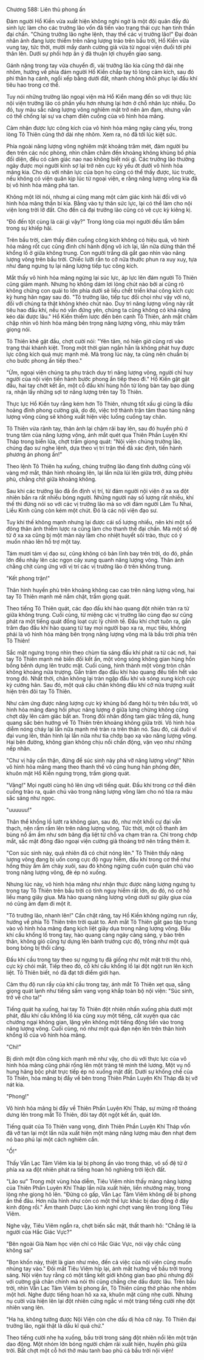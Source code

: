 




Chương 588: Liên thủ phong ấn


Đám người Hổ Kiền vừa xuất hiện không nghi ngờ là một đội quân đầy đủ sinh lực làm cho các trưởng lão vốn đã tiến vào trạng thái cực hạn tinh thần đại chấn. "Chúng trưởng lão nghe lệnh, thay thế các vị trưởng lão!" Đại đoàn nhân ảnh đang lược thiểm trên năng lượng tráo trên bầu trời, Hổ Kiền vừa vung tay, tức thời, mười mấy danh cường giả vừa từ ngoại viện đuổi tới phi thân lên. Dưới sự phối hợp ăn ý đã thuận lợi chuyển giao sang.

Gánh nặng trong tay vừa chuyển đi, vài trưởng lão kia cũng thở dài nhẹ nhõm, hướng về phía đám người Hổ Kiền chắp tay tỏ lòng cảm kích, sau đó phi thân hạ cánh, ngồi xếp bằng dưới đất, nhanh chóng khôi phục lại đấu khí tiêu hao trong cơ thể.

Tuy nói những trưởng lão ngoại viện mà Hổ Kiển mang đến so với thực lức nội viện trưởng lão có phần yếu hơn nhưng lại hơn ở chỗ nhân lực nhiều. Do đó, tuy màu sắc năng lượng võng nghiêm mật trở nên ảm đạm, nhưng vẫn có thể chống lại sự va chạm điên cuồng của vô hình hỏa mãng.

Cảm nhận được lực công kích của vô hình hỏa mãng ngày càng yếu, trong lòng Tô Thiên cũng thở dài nhẹ nhõm. Xem ra, nó đã tới lúc kiệt sức.

Phía ngoài năng lượng võng nghiêm mật khoảng trăm mét, đám người bu đen trên các nóc phòng, nhìn chằm chằm đến khoảng không khủng bố phía đối diện, đều có cảm giác nao nao không biết nói gì. Các trưởng lão thường ngày được mọi người kính sợ lại trở nên cực kỳ yếu ớt dưới vô hình hỏa mãng kia. Cho dù với nhãn lực của bọn họ cũng có thể thấy được, lúc trước, nếu không có viện quân kịp lúc từ ngoại viện, e rằng năng lượng võng kia đã bị vô hình hỏa mãng phá tan.

Không một lời nói, nhưng ai cũng mang một cảm giác kinh hãi đối với vô hình hỏa mãng thần bí kia. Bằng vào tự thân sức lực, lại có thể làm cho nội viện long trời lỡ đất. Cho đến cả đại trưởng lão cũng có vẽ cực kỳ kiêng kị.

"Đó đến tột cùng là cái gì vậy?" Trong lòng của mọi người đều lẩm bẩm trong sự khiếp hãi.

Trên bầu trời, cảm thấy điên cuồng công kích không có hiệu quả, vô hình hỏa mãng rốt cục cũng đình chỉ hành động vô ích lại, lần nữa dừng thân thể khổng lồ ở giữa không trung. Con người trắng dã gắt gao nhìn vào năng lượng võng trên bầu trời. Chiếc lưỡi rắn to cỡ nữa thước phun ra xuy xuy, tựa như đang ngưng tụ lại năng lượng tiếp tục công kích.

Mắt thấy vô hình hỏa mãng ngừng lại súc lực, áp lực lên đám người Tô Thiên cũng giảm mạnh. Nhưng họ không dám lơi lỏng chút nào bởi ai cũng rõ không chừng con quái to lớn phía dưới sẽ liều chết triển khai công kích cực kỳ hung hãn ngay sau đó. "Tô trưởng lão, tiếp tục đối chọi như vậy với nó, đối với chúng ta thật không khéo chút nào. Duy trì năng lượng võng này rất tiêu hao đấu khí, nếu nó vẫn đứng yên, chúng ta cũng không có khả năng kéo dài được lâu." Hổ Kiền thiểm lược đến bên cạnh Tô Thiên, ánh mắt chằm chặp nhìn vô hình hỏa mãng bên trọng năng lượng võng, nhíu mày trầm giọng nói.

Tô Thiên khẽ gật đầu, chợt cười nói: "Yên tâm, nó hiện giờ cũng rơi vào trạng thái khánh kiệt. Trong một thời gian ngắn hẳn là không phát huy được lực công kích quá mực mạnh mẽ. Mà trong lúc này, ta cũng nên chuẩn bị cho bước phong ấn tiếp theo."

"Ừm, ngoại viện chúng ta phụ trách duy trì năng lượng võng, người chỉ huy người của nội viện tiến hành bước phong ấn tiếp theo đi." Hổ Kiền gật gật đầu, hai tay chớt kết ấn, một cỗ đấu khí hùng hồn từ lòng bàn tay bạo dùng ra, nhận lấy những sợi tơ năng lượng trên tay Tô Thiên.

Thực lực Hổ Kiền tuy rằng kém hơn Tô Thiên, nhưng tốt xấu gì cũng là đấu hoàng đỉnh phong cường giả, do đó, việc trở thành trận tâm thao túng năng lượng võng cũng sẽ không xuất hiện việc luống cuống tay chân.

Tô Thiên vừa rảnh tay, thân ảnh lại chậm rãi bay lên, sau đó huyền phù ở trung tâm của năng lượng võng, ánh mắt quét qua Thiên Phần Luyện Khí Tháp trong biển lửa, chợt trầm giọng quát: "Nội viện chúng trưởng lão, chúng đạo sư nghe lệnh, dựa theo vị trí trận thế đã xác định, tiến hành phương án phong ấn!"

Theo lệnh Tô Thiên hạ xuống, chúng trưởng lão đang tĩnh dưỡng cũng vội vàng mở mắt, thân hình nhoáng lên, lại lần nữa lủi lên giữa trời, đứng phiêu phù, chằng chịt giữa khoảng không.

Sau khi các trưởng lão đã ổn định vị trí, từ đám người nội viện ở xa xa đột nhiên bắn ra rất nhiều bóng người. Những người này số lượng rất nhiều, khí thế thì đừng nói so với các vị trưởng lão mà so với đám người Lâm Tu Nhai, Liều Kình cũng còn kém một chút. Đó là các nội viện đạo sư.

Tuy khí thế không mạnh nhưng lại được cái số lượng nhiều, nên khi một số đông thân ảnh thiểm lược ra cũng làm cho thanh thế đại chấn. Mà một số đệ tử ở xa xa cũng bị một màn này làm cho nhiệt huyết sôi trào, thực có ý muốn nhào lên hỗ trợ một tay.

Tám mươi tám vị đạo sư, cũng không có bản lĩnh bay trên trời, do đó, phần lớn đều nhảy lên các ngọn cây xung quanh năng lượng võng. Thân ảnh chằng chịt cùng ứng với vị trí các vị trưởng lão ở trên không trung.

"Kết phong trận!"

Thân hình huyền phù trên khoảng không cao cao trên năng lượng võng, hai tay Tô Thiên mạnh mẽ nắm chặt, trầm giọng quát.

Theo tiếng Tô Thiên quát, các đạo đấu khí hào quang đột nhiên tràn ra từ giữa không trung. Cuối cùng, từ miệng các vị trưởng lão cùng đạo sư cũng phát ra một tiếng quát đồng loạt cực lỳ chỉnh tề. Đấu khí chợt tuôn ra, gần trăm đạo đấu khí hào quang từ tay mọi người bạo xạ ra, mục tiêu, không phải là vô hình hỏa mãng bên trọng năng lượng võng mà là bầu trời phía trên Tô Thiên!

Sắc mặt ngưng trọng nhìn theo chùm tia sáng đấu khí phát ra từ các nơi, hai tay Tô Thiên mạnh mẽ biến đối kết ấn, một vòng sóng không gian hùng hồn bồng bềnh dựng lên trước mặt. Cuối cùng, hình thành một vòng tròn chân không khoảng nửa trượng. Gần trăm đạo đấu khí hào quang đều tiến hết vào trong đó. Nhất thời, chân không lại tràn ngập đấu khí và sóng xung kích cực kỳ cường hãn. Sau đó, một quả cầu chân không đấu khí cỡ nửa trượng xuất hiện trên đôi tay Tô Thiên.

Như cảm ứng được năng lượng cực kỳ khủng bố đang hội tụ trên bầu trời, vô hình hỏa mãng đang hồi phục năng lượng ở giữa lưng chừng không cũng chợt dậy lên cảm giác bất an. Trong đôi nhãn đồng tam giác trắng dã, hung quang sắc bén hướng về Tô Thiên trên khoảng không giữa trời. Vô hình hỏa diễm nóng cháy lại lần nữa mạnh mẽ tràn ra trên thân nó. Sau đó, cái đuôi vĩ đại vung lên, thân hình lại lần nữa như tia chớp bạo xạ vào năng lượng võng. Hai bên đường, không gian không chịu nổi chấn động, vặn vẹo như những nếp nhăn.

"Chư vị hãy cẩn thận, đừng để súc sinh này phá vỡ năng lượng võng!" Nhìn vô hình hỏa mãng mang theo thanh thế vô cũng hung hãn phóng đến, khuôn mặt Hổ Kiền ngưng trọng, trầm giọng quát.

"Vâng!" Mọi người cùng hô lên ứng với tiếng quát. Đấu khí trong cơ thể điên cuồng trào ra, quán chú vào trong năng lượng võng làm cho nó tỏa ra màu sắc sáng như ngọc.

"uuuuuu!"

Thân thể khổng lồ lướt ra không gian, sau đó, như một khối cự đại vẫn thạch, nện rầm rầm lên trên năng lượng võng. Tức thời, một cỗ thanh âm bùng nổ ầm ầm như sơn băng địa liệt từ chỗ va chạm tràn ra. Chỉ trong chớp mắt, sắc mặt đông đảo ngoại viện cường giả thoáng trở nên trắng thêm ít.

"Con súc sinh này, quả nhiên đã có chút nóng lên." Tô Thiên thấy năng lượng võng đang bị uốn cong cực độ nguy hiểm, đấu khí trong cơ thể như hồng thủy ầm ầm chảy xuôi, sau đó không ngừng cuồn cuộn quán chú vào trong năng lượng võng, đè ép nó xuống.

Nhưng lúc này, vô hình hỏa mãng như nhận thực được năng lượng ngưng tụ trong tay Tô Thiên trên bầu trời có tính nguy hiểm rất lớn, do đó, nó cơ hồ liều mạng giãy giụa. Mà hào quang năng lượng võng dưới sự giãy giụa của nó cũng ảm đạm đi một ít.

"Tô trưởng lão, nhanh lên!" Cắn chặt răng, tay Hồ Kiền không ngừng run rẩy, hướng về phía Tô Thiên trên trời quát to. Ánh mắt Tô Thiên gắt gao tập trung vào vô hình hỏa mãng đang kịch liệt giãy dụa trong năng lượng võng. Đấu khí cầu khổng lồ trong tay, hào quang càng ngày càng sáng, y bào trên thân, không gió cũng tự dựng lên bành trướng cực độ, trông như một quả bong bóng bị thổi căng.

Đấu khí cầu trong tay theo sự ngưng tụ đã giống như một mặt trời thu nhỏ, cực kỳ chói mắt. Tiếp theo đó, cỗ khí cầu khổng lồ lại đột ngột run lên kịch liệt. Tô Thiên biết, nó đã đạt tới điểm giới hạn.

Cảm thụ độ run rẩy của khí cầu trong tay, ánh mắt Tô Thiên xẹt qua, sẳng giọng quát lạnh như tiếng sấm vang vọng khắp toàn bộ nội viện: "Súc sinh, trở về cho ta!"

Tiếng quát hạ xuống, hai tay Tô Thiên đột nhiên nhấn xuống phía dưới một phát, đấu khí cầu khổng lồ kia cũng xuy một tiếng, cắt xuyên qua các chướng ngại không gian, lặng yên không một tiếng động tiến vào trong năng lượng võng. Cuối cùng, nó như một quả đạn nện lên trên thân hình khổng lổ của vô hình hỏa mãng.

"Chi!"

Bị dính một đòn công kích mạnh mẽ như vậy, cho dù với thực lực của vô hình hỏa mãng cũng phải rống lên một tràng tê minh thê lương. Một vụ nổ hung hãng bộc phát trực tiếp ép nó xuống mặt đất. Dưới sự khống chế của Tô Thiên, hỏa mãng bị đẩy về bên trong Thiên Phần Luyện Khí Tháp đã bị vỡ nát kia.

"Phong!"

Vô hình hỏa mãng bị đẩy về Thiên Phần Luyện Khí Tháp, sự mừng rỡ thoáng dưng lên trong mắt Tô Thiên, đôi tay đột ngột kết ấn, quát lớn.

Tiếng quát của Tô Thiên vang vọng, đỉnh Thiên Phần Luyện Khí Tháp vốn đã vỡ tan lại một lần nữa xuất hiện một màng năng lượng màu đen nhạt đem nó bao phủ lại một cách nghiêm cẩn.

"Ồ!"

Thấy Vẫn Lạc Tâm Viêm kia lại bị phong ấn vào trong tháp, vô số đệ tử ở phía xa xa đột nhiên phát ra tiếng hoan hô nghiêng trời lệch đất.

"Lão sư" Trong một vùng hỏa diễm, Tiêu Viêm nhìn thấy màng năng lượng của Thiên Phần Luyên Khí Tháp lần nữa xuất hiện, liền nhướng mày, trong lòng nhẹ giọng hô lên. "Đừng có gấp, Vẫn Lạc Tâm Viêm không dễ bị phong ấn thế đâu. Hơn nữa hình như còn có một thế lực khác bị dao động ở đây kinh động rồi." Âm thanh Dược Lão kinh nghi chợt vang lên trong lòng Tiêu Viêm.

Nghe vậy, Tiêu Viêm ngẩn ra, chợt biến sắc mặt, thất thanh hô: "Chẳng lẽ là người của Hắc Giác Vực?"

"Bên ngoài Già Nam học viện chỉ có Hắc Giác Vực, nói vậy chắc cũng không sai"

"Bọn khốn này, thiệt là gian như mèo, đến cả việc của nội viện cũng muốn nhúng tay vào." Đôi mắt Tiêu Viêm híp lại, ánh mắt hướng về bầu trời trong sáng. Nội viện tuy rằng có một tầng kết giới không gian bao phủ nhưng đối với cường giả chân chính mà nói thì cũng chẳng che dấu được lâu. Trên bầu trời, nhìn Vẫn Lạc Tâm Viêm bị phong ấn, Tô Thiên cũng thở phào nhẹ nhõm một hơi. Nghe được tiếng hoan hô xa xa, khuôn mặt cũng nhẹ cười. Nhưng nụ cười vừa hiện lên lại đột nhiên cứng ngắc vì một tràng tiếng cười nhẹ đột nhiên vang lên.

"Ha ha, không tưởng được Nội Viện còn che dấu dị hỏa cỡ này. Tô Thiên đại trưởng lão, ngài thật là dấu kĩ quá chứ."

Theo tiếng cười nhẹ hạ xuống, bầu trời trong sáng đột nhiên nổi lên một trận dao động. Một nhóm lớn bóng người chậm rãi xuất hiện, huyền phù giữa trời. Bất chợt một cỗ hơi thở máu tanh bao phủ cả bầu trời nội viện!




